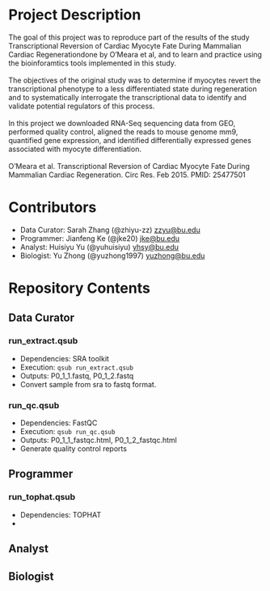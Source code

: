 # Project Description
The goal of this project was to reproduce part of the results of the study Transcriptional Reversion of Cardiac Myocyte Fate During Mammalian Cardiac Regenerationdone by O’Meara et al, and to learn and practice using the bioinforamtics tools implemented in this study. <br/>
<br/>
The objectives of the original study was to determine if myocytes revert the transcriptional phenotype to a less differentiated state during regeneration and to systematically interrogate the transcriptional data to identify and validate potential regulators of this process.<br/>
<br/>
In this project we downloaded RNA-Seq sequencing data from GEO, performed quality control, aligned the reads to mouse genome mm9, quantified gene expression, and identified differentially expressed genes associated with myocyte differentiation.<br/>
<br/>
O’Meara et al. Transcriptional Reversion of Cardiac Myocyte Fate During Mammalian Cardiac Regeneration. Circ Res. Feb 2015. PMID: 25477501<br/>


# Contributors
- Data Curator: Sarah Zhang (@zhiyu-zz) zzyu@bu.edu<br/>
- Programmer: Jianfeng Ke (@jke20) jke@bu.edu<br/>
- Analyst: Huisiyu Yu (@yuhuisiyu) yhsy@bu.edu<br/>
- Biologist: Yu Zhong (@yuzhong1997) yuzhong@bu.edu<br/>

# Repository Contents
## Data Curator
### run_extract.qsub
- Dependencies: SRA toolkit<br/>
- Execution: `qsub run_extract.qsub`<br/>
- Outputs: P0_1_1.fastq, P0_1_2.fastq<br/>
- Convert sample from sra to fastq format.<br/>

### run_qc.qsub
- Dependencies: FastQC<br/>
- Execution: `qsub run_qc.qsub`<br/>
- Outputs: P0_1_1_fastqc.html, P0_1_2_fastqc.html<br/>
- Generate quality control reports<br/>

## Programmer
### run_tophat.qsub
- Dependencies: TOPHAT<br/>
- 
## Analyst
## Biologist
